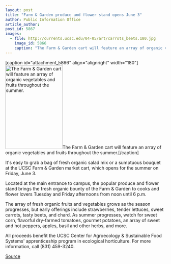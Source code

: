```yaml
---
layout: post
title: "Farm & Garden produce and flower stand opens June 3"
author: Public Information Office
article_author: 
post_id: 5867
images:
  - file: http://currents.ucsc.edu/04-05/art/carrots_beets.180.jpg
    image_id: 5866
    caption: "The Farm & Garden cart will feature an array of organic vegetables and fruits throughout the summer."
---
```


[caption id="attachment_5866" align="alignright" width="180"]<a href="http://dev-ucsc-news.pantheonsite.io/wp-content/uploads/2005/05/carrots_beets.180.jpg"><img class="size-full wp-image-5866" src="http://dev-ucsc-news.pantheonsite.io/wp-content/uploads/2005/05/carrots_beets.180.jpg" alt="The Farm & Garden cart will feature an array of organic vegetables and fruits throughout the summer." width="180" height="262" /></a>The Farm & Garden cart will feature an array of organic vegetables and fruits throughout the summer.[/caption]
<a name="content" id="content"></a>
<p>
  It's easy to grab a bag of fresh organic salad mix or a sumptuous bouquet at the UCSC Farm &amp; Garden market cart, which opens for the summer on Friday, June 3.
</p>
<p>
  Located at the main entrance to campus, the popular produce and flower stand brings the fresh organic bounty of the Farm &amp; Garden to cooks and flower lovers Tuesday and Friday afternoons from noon until 6 p.m.<br>
</p>
<p>
  The array of fresh organic fruits and vegetables grows as the season progresses, but early offerings include strawberries, tender lettuces, sweet carrots, tasty beets, and chard. As summer progresses, watch for sweet corn, flavorful dry-farmed tomatoes, gourmet potatoes, an array of sweet and hot peppers, apples, basil and other herbs, and more.<br>
</p>
<p>
  All proceeds benefit the UCSC Center for Agroecology &amp; Sustainable Food Systems' apprenticeship program in ecological horticulture. For more information, call (831) 459-3240.
</p>
<p><a href="http://www1.ucsc.edu/currents/04-05/05-30/brief-cart.asp" title="Permalink to brief-cart">Source</a></p>
